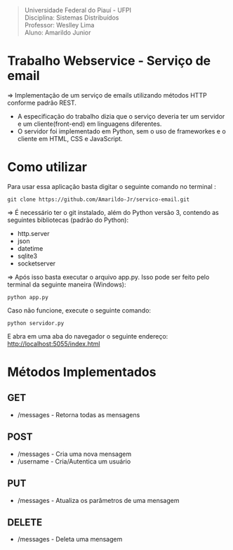 > Universidade Federal do Piauí - UFPI<br>
Disciplina: Sistemas Distribuídos<br>
Professor: Weslley Lima<br>
Aluno: Amarildo Junior 

# Trabalho Webservice - Serviço de email

⇒ Implementação de um serviço de emails utilizando métodos HTTP conforme padrão REST. 
- A especificação do trabalho dizia que o serviço deveria ter um servidor e um cliente(front-end) em linguagens diferentes. 
- O servidor foi implementado em Python, sem o uso de frameworkes e o cliente em HTML, CSS e JavaScript.

# Como utilizar

Para usar essa aplicação basta digitar o seguinte comando no terminal :

```
git clone https://github.com/Amarildo-Jr/servico-email.git
```

⇒ É necessário ter o git instalado, além do Python versão 3, contendo as seguintes bibliotecas (padrão do Python):

- http.server
- json
- datetime
- sqlite3
- socketserver

⇒ Após isso basta executar o arquivo app.py. Isso pode ser feito pelo terminal da seguinte maneira (Windows):

```
python app.py
```

Caso não funcione, execute o seguinte comando:

```
python servidor.py
```

E abra em uma aba do navegador o seguinte endereço: [http://localhost:5055/index.html](http://localhost:5055/index.html)

# Métodos Implementados
## GET
- /messages - Retorna todas as mensagens

## POST
- /messages - Cria uma nova mensagem
- /username - Cria/Autentica um usuário

## PUT
- /messages - Atualiza os parâmetros de uma mensagem

## DELETE
- /messages - Deleta uma mensagem
